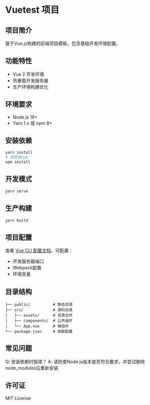 # Vuetest 项目

## 项目简介
基于Vue.js构建的前端项目模板，包含基础开发环境配置。

## 功能特性
- Vue 2 开发环境
- 热重载开发服务器
- 生产环境构建优化

## 环境要求
- Node.js 16+
- Yarn 1.x 或 npm 8+

## 安装依赖
```bash
yarn install
# 或使用npm
npm install
```

## 开发模式
```bash
yarn serve
```

## 生产构建
```bash
yarn build
```

## 项目配置
查看 [Vue CLI 配置文档](https://cli.vuejs.org/config/)，可配置：
- 开发服务器端口
- Webpack配置
- 环境变量

## 目录结构
```
├── public/          # 静态资源
├── src/             # 源码目录
│   ├── assets/      # 资源文件
│   ├── components/  # 公共组件
│   └── App.vue      # 根组件
└── package.json     # 依赖配置
```

## 常见问题
Q: 安装依赖时报错？
A: 请检查Node.js版本是否符合要求，并尝试删除node_modules后重新安装

## 许可证
MIT License
